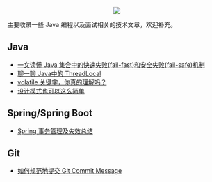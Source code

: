 
<p align="center">
<a href="https://github.com/yifanzheng/java-notes" target="_blank">
<img src="https://i.loli.net/2020/09/14/yKzFE7UO2SQfdRb.png"/></a>
</p>

主要收录一些 Java 编程以及面试相关的技术文章，欢迎补充。

## Java

- [一文读懂 Java 集合中的快速失败(fail-fast)和安全失败(fail-safe)机制](docs/java/fail-fast&fail-safe.md)
- [聊一聊 Java中的 ThreadLocal](docs/java/聊一聊Java中的ThreadLocal.md)
- [volatile 关键字，你真的理解吗？](docs/java/volatile.md)
- [设计模式也可以这么简单](docs/java/设计模式也可以这么简单.md)

## Spring/Spring Boot

- [Spring 事务管理及失效总结](docs/spring/Spring事务管理及失效总结.md)

## Git

- [如何规范地提交 Git Commit Message](docs/git/git-commit-message.md)

